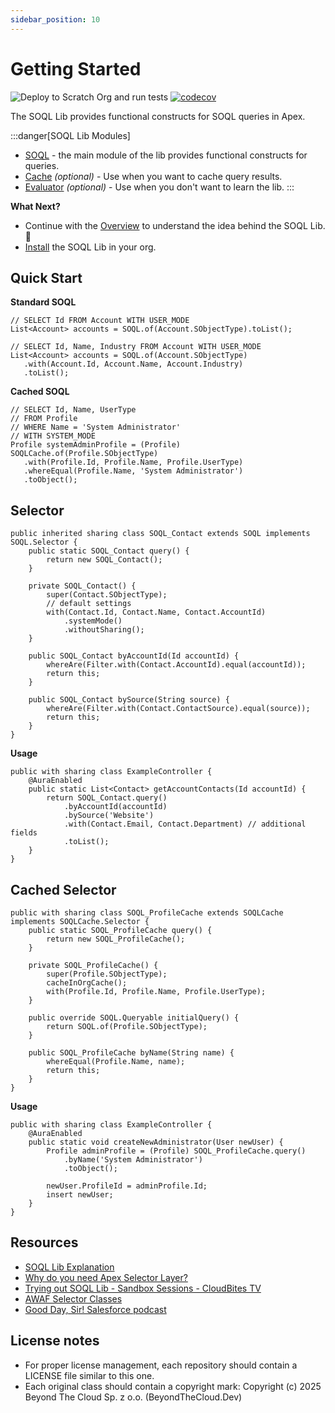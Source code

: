 ```yaml
---
sidebar_position: 10
---
```


# Getting Started

![Deploy to Scratch Org and run tests](https://github.com/beyond-the-cloud-dev/soql-lib/actions/workflows/ci.yml/badge.svg)
[![codecov](https://codecov.io/gh/beyond-the-cloud-dev/soql-lib/branch/main/graph/badge.svg)](https://codecov.io/gh/beyond-the-cloud-dev/soql-lib)

The SOQL Lib provides functional constructs for SOQL queries in Apex. 

:::danger[SOQL Lib Modules]

- [SOQL](../soql/getting-started) - the main module of the lib provides functional constructs for queries.
- [Cache](../cache/getting-started) _(optional)_ - Use when you want to cache query results.
- [Evaluator](../evaluator/getting-started) _(optional)_ - Use when you don't want to learn the lib.
:::

**What Next?**

- Continue with the [Overview](overview.md) to understand the idea behind the SOQL Lib. 🚀
- [Install](installation.md) the SOQL Lib in your org.

## Quick Start

**Standard SOQL**

```apex
// SELECT Id FROM Account WITH USER_MODE
List<Account> accounts = SOQL.of(Account.SObjectType).toList();
```

```apex
// SELECT Id, Name, Industry FROM Account WITH USER_MODE
List<Account> accounts = SOQL.of(Account.SObjectType)
   .with(Account.Id, Account.Name, Account.Industry)
   .toList();
```

**Cached SOQL**

```apex
// SELECT Id, Name, UserType 
// FROM Profile 
// WHERE Name = 'System Administrator' 
// WITH SYSTEM_MODE
Profile systemAdminProfile = (Profile) SOQLCache.of(Profile.SObjectType)
   .with(Profile.Id, Profile.Name, Profile.UserType)
   .whereEqual(Profile.Name, 'System Administrator')
   .toObject();
```

## Selector

```apex title="SOQL_Contact.cls"
public inherited sharing class SOQL_Contact extends SOQL implements SOQL.Selector {
    public static SOQL_Contact query() {
        return new SOQL_Contact();
    }

    private SOQL_Contact() {
        super(Contact.SObjectType);
        // default settings
        with(Contact.Id, Contact.Name, Contact.AccountId)
            .systemMode()
            .withoutSharing();
    }

    public SOQL_Contact byAccountId(Id accountId) {
        whereAre(Filter.with(Contact.AccountId).equal(accountId));
        return this;
    }

    public SOQL_Contact bySource(String source) {
        whereAre(Filter.with(Contact.ContactSource).equal(source));
        return this;
    }
}
```

**Usage**

```apex title="ExampleController.cls"
public with sharing class ExampleController {
    @AuraEnabled
    public static List<Contact> getAccountContacts(Id accountId) {
        return SOQL_Contact.query()
            .byAccountId(accountId)
            .bySource('Website')
            .with(Contact.Email, Contact.Department) // additional fields
            .toList();
    }
}
```

## Cached Selector

```apex title="SOQL_ProfileCache.cls"
public with sharing class SOQL_ProfileCache extends SOQLCache implements SOQLCache.Selector {
    public static SOQL_ProfileCache query() {
        return new SOQL_ProfileCache();
    }

    private SOQL_ProfileCache() {
        super(Profile.SObjectType);
        cacheInOrgCache();
        with(Profile.Id, Profile.Name, Profile.UserType);
    }

    public override SOQL.Queryable initialQuery() {
        return SOQL.of(Profile.SObjectType);
    }

    public SOQL_ProfileCache byName(String name) {
        whereEqual(Profile.Name, name);
        return this;
    }
}
```

**Usage**

```apex title="ExampleController.cls"
public with sharing class ExampleController {
    @AuraEnabled
    public static void createNewAdministrator(User newUser) {
        Profile adminProfile = (Profile) SOQL_ProfileCache.query()
            .byName('System Administrator')
            .toObject();

        newUser.ProfileId = adminProfile.Id;
        insert newUser;
    }
}
```

## Resources

- [SOQL Lib Explanation](https://blog.beyondthecloud.dev/blog/soql-lib)
- [Why do you need Apex Selector Layer?](https://blog.beyondthecloud.dev/blog/why-do-you-need-selector-layer)
- [Trying out SOQL Lib - Sandbox Sessions - CloudBites TV](https://youtu.be/pVtmmJSNnRA?t=2444)
- [AWAF Selector Classes](https://awaf.dev/AWAF/selector-classes.html)
- [Good Day, Sir! Salesforce podcast](https://www.gooddaysirpodcast.com/309)

## License notes

- For proper license management, each repository should contain a LICENSE file similar to this one.
- Each original class should contain a copyright mark: Copyright (c) 2025 Beyond The Cloud Sp. z o.o. (BeyondTheCloud.Dev)

